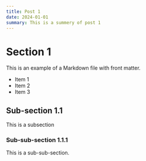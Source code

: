 ```yaml
---
title: Post 1
date: 2024-01-01
summary: This is a summery of post 1
---
```


# Section 1

This is an example of a Markdown file with front matter.

- Item 1
- Item 2
- Item 3

## Sub-section 1.1

This is a subsection

### Sub-sub-section 1.1.1

This is a sub-sub-section.
